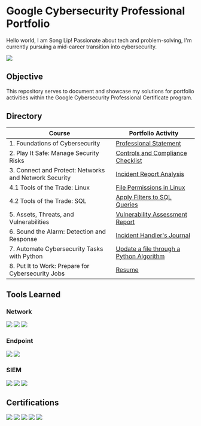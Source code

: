 # Google Cybersecurity Professional Portfolio

Hello world, I am Song Lip! Passionate about tech and problem-solving, I'm currently pursuing a mid-career transition into cybersecurity.

<a href="https://www.linkedin.com/in/song-lip-lim/"><img src="https://img.shields.io/badge/-LinkedIn-0072b1?&style=for-the-badge&logo=linkedin&logoColor=white" /></a>

## Objective

This repository serves to document and showcase my solutions for portfolio activities within the Google Cybersecurity Professional Certificate program.

## Directory

| Course                                         | Portfolio Activity         |
|-----------------------------------------------|----------------------------|
| 1. Foundations of Cybersecurity | <a href="1. Professional Statement">Professional Statement</a>|
| 2. Play It Safe: Manage Security Risks | <a href="2. Controls and Compliance Checklist">Controls and Compliance Checklist</a>|
| 3. Connect and Protect: Networks and Network Security | <a href="3. Incident Report Analysis">Incident Report Analysis</a>|
| 4.1 Tools of the Trade: Linux | <a href="4.1 File Permissions in Linux">File Permissions in Linux</a>|
| 4.2 Tools of the Trade: SQL | <a href="4.2 Apply Filters to SQL Queries">Apply Filters to SQL Queries</a>|
| 5. Assets, Threats, and Vulnerabilities | <a href="5. Vulnerability Assessment Report">Vulnerability Assessment Report</a>|
| 6. Sound the Alarm: Detection and Response | <a href="6. Incident Handler's Journal">Incident Handler's Journal</a>|
| 7. Automate Cybersecurity Tasks with Python | <a href="7. Update a file through a Python Algorithm">Update a file through a Python Algorithm</a>|
| 8. Put It to Work: Prepare for Cybersecurity Jobs | <a href="8. Resume">Resume</a>|

## Tools Learned

### Network
<div>
    <img src="https://img.shields.io/badge/-Wireshark-1679A7?&style=for-the-badge&logo=Wireshark&logoColor=white" />
    <img src="https://img.shields.io/badge/-tcpdump-777BB4?&style=for-the-badge&logo=linux&logoColor=white" />
    <img src="https://img.shields.io/badge/-Suricata-EF3B2D?&style=for-the-badge&logo=Suricata&logoColor=white" />
</div>

### Endpoint
<div>
    <img src="https://img.shields.io/badge/-Microsoft_Defender_for_Endpoint-00A4EF?&style=for-the-badge&logo=Microsoft&logoColor=white" />
    <img src="https://img.shields.io/badge/-Velociraptor-4B275F?&style=for-the-badge&logo=Velociraptor&logoColor=white" />
</div>

### SIEM
<div>
    <img src="https://img.shields.io/badge/-Microsoft_Sentinel-0078D4?&style=for-the-badge&logo=Microsoft&logoColor=white" />
    <img src="https://img.shields.io/badge/-Splunk-000000?&style=for-the-badge&logo=Splunk&logoColor=white" />
    <img src="https://img.shields.io/badge/-Elastic-005571?&style=for-the-badge&logo=Elastic&logoColor=white" />
</div>

## Certifications
<div>
<img src="https://img.shields.io/badge/-Security%2B-FF0000?&style=for-the-badge&logo=CompTIA&logoColor=white" />
<img src="https://img.shields.io/badge/-Network%2B-007ACC?&style=for-the-badge&logo=CompTIA&logoColor=white" />
<img src="https://img.shields.io/badge/-A%2B-4D4D4D?&style=for-the-badge&logo=CompTIA&logoColor=white" />
<img src="https://img.shields.io/badge/-CDSA-006400?&style=for-the-badge&logoColor=white" />
<img src="https://img.shields.io/badge/-CCD-000080?&style=for-the-badge&logoColor=white" />
</div>
